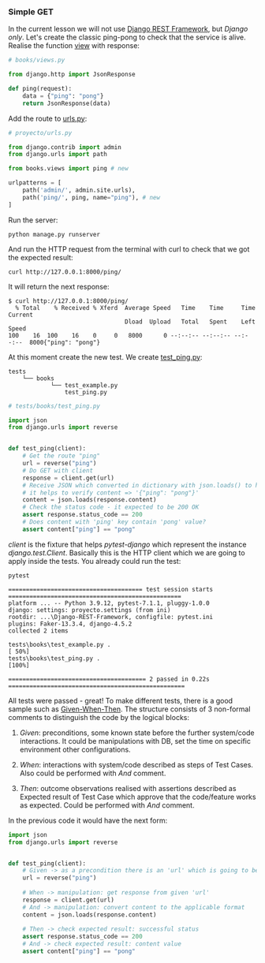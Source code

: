 ### Simple GET

In the current lesson we will not use [Django REST Framework](https://www.django-rest-framework.org/), but _Django only_.
Let's create the classic ping-pong to check that the service is alive.
Realise the function [view](books/views.py) with response:

```python
# books/views.py

from django.http import JsonResponse

def ping(request):
    data = {"ping": "pong"}
    return JsonResponse(data)
```

Add the route to [urls.py](proyecto/urls.py):

```python
# proyecto/urls.py

from django.contrib import admin
from django.urls import path

from books.views import ping # new

urlpatterns = [
    path('admin/', admin.site.urls),
    path('ping/', ping, name="ping"), # new
]
```

Run the server:

```commandline
python manage.py runserver
```

And run the HTTP request from the terminal with curl to check that we got the expected result:

```commandline
curl http://127.0.0.1:8000/ping/
```

It will return the next response:

```commandline
$ curl http://127.0.0.1:8000/ping/
  % Total    % Received % Xferd  Average Speed   Time    Time     Time  Current
                                 Dload  Upload   Total   Spent    Left  Speed
100    16  100    16    0     0   8000      0 --:--:-- --:--:-- --:--:--  8000{"ping": "pong"}
```

At this moment create the new test. We create [test_ping.py](tests/books/test_ping.py):

```commandline
tests
    └── books
            └── test_example.py
                test_ping.py
```
```python
# tests/books/test_ping.py

import json
from django.urls import reverse


def test_ping(client):
    # Get the route "ping"
    url = reverse("ping")
    # Do GET with client
    response = client.get(url)
    # Receive JSON which converted in dictionary with json.loads() to handle it - 
    # it helps to verify content => '{"ping": "pong"}'
    content = json.loads(response.content)
    # Check the status code - it expected to be 200 OK
    assert response.status_code == 200
    # Does content with 'ping' key contain 'pong' value?
    assert content["ping"] == "pong"
```

_client_ is the fixture that helps _pytest-django_ which represent the instance _django.test.Client_.
Basically this is the HTTP client which we are going to apply inside the tests.
You already could run the test:

```commandline
pytest
```

```commandline
====================================== test session starts =================================================
platform ... -- Python 3.9.12, pytest-7.1.1, pluggy-1.0.0
django: settings: proyecto.settings (from ini)
rootdir: ...\Django-REST-Framework, configfile: pytest.ini
plugins: Faker-13.3.4, django-4.5.2
collected 2 items                                                                                                                                                 

tests\books\test_example.py .                                                                          [ 50%]
tests\books\test_ping.py .                                                                             [100%]

======================================= 2 passed in 0.22s ==================================================

```

All tests were passed - great!
To make different tests, there is a good sample such as [Given-When-Then](https://docs.behat.org/en/v2.5/guides/1.gherkin.html).
The structure consists of 3 non-formal comments to distinguish the code by the logical blocks:

1. _Given_: preconditions, some known state before the further system/code interactions. 
   It could be manipulations with DB, set the time on specific environment other configurations.
   
2. _When_: interactions with system/code described as steps of Test Cases. 
    Also could be performed with _And_ comment.
   
3. _Then_: outcome observations realised with assertions described as Expected result of Test Case 
   which approve that the code/feature works as expected.
   Could be performed with _And_ comment.
   
In the previous code it would have the next form:

```python
import json
from django.urls import reverse


def test_ping(client):
    # Given -> as a precondition there is an 'url' which is going to be invoked in the next steps
    url = reverse("ping")
    
    # When -> manipulation: get response from given 'url'
    response = client.get(url)
    # And -> manipulation: convert content to the applicable format
    content = json.loads(response.content)
    
    # Then -> check expected result: successful status
    assert response.status_code == 200
    # And -> check expected result: content value
    assert content["ping"] == "pong"

```

